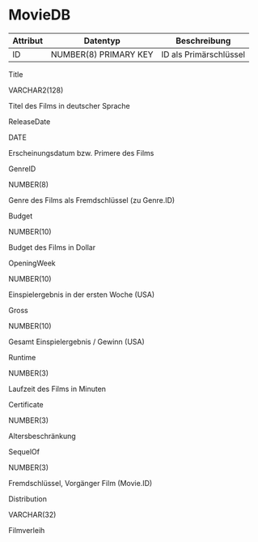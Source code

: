 # MovieDB

| Attribut | Datentyp | Beschreibung |
| -------- | -------- | ------------ |
|ID  | NUMBER(8) PRIMARY KEY | ID als Primärschlüssel |

Title

VARCHAR2(128)

Titel des Films in deutscher Sprache

ReleaseDate

DATE

Erscheinungsdatum bzw. Primere des Films

GenreID

NUMBER(8)

Genre des Films als Fremdschlüssel (zu Genre.ID)

Budget

NUMBER(10)

Budget des Films in Dollar

OpeningWeek

NUMBER(10)

Einspielergebnis in der ersten Woche (USA)

Gross

NUMBER(10)

Gesamt Einspielergebnis / Gewinn (USA)

Runtime

NUMBER(3)

Laufzeit des Films in Minuten

Certificate

NUMBER(3)

Altersbeschränkung

SequelOf

NUMBER(3)

Fremdschlüssel, Vorgänger Film (Movie.ID)

Distribution

VARCHAR(32)

Filmverleih

